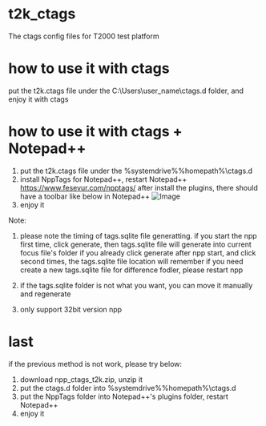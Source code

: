 # t2k_ctags
The ctags config files for T2000 test platform

# how to use it with ctags
put the t2k.ctags file under the C:\Users\user_name\ctags.d folder, and enjoy it with ctags

# how to use it with ctags + Notepad++
1. put the t2k.ctags file under the %systemdrive%%homepath%\ctags.d
2. install NppTags for Notepad++, restart Notepad++
https://www.fesevur.com/npptags/
after install the plugins, there should have a toolbar like below in Notepad++
![Image](https://img-blog.csdnimg.cn/2019112010232658.png)
3. enjoy it

Note:
1. please note the timing of tags.sqlite file generatting. 
   if you start the npp first time, click generate, then tags.sqlite file will generate into current focus file's folder
   if you already click generate after npp start, and click second times, the tags.sqlite file location will remember
   if you need create a new tags.sqlite file for difference fodler, please restart npp

2. if the tags.sqlite folder is not what you want, you can move it manually and regenerate

3. only support 32bit version npp

# last
if the previous method is not work, please try below:
1. download npp_ctags_t2k.zip, unzip it
2. put the ctags.d folder into %systemdrive%%homepath%\ctags.d
3. put the NppTags folder into Notepad++'s plugins folder, restart Notepad++
4. enjoy it
